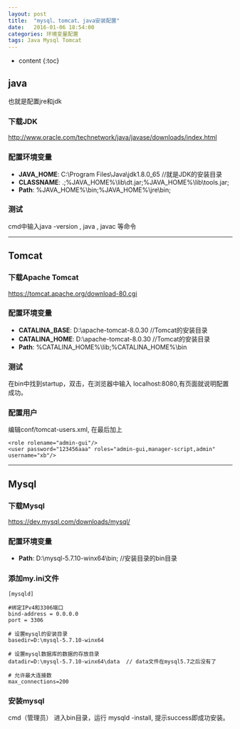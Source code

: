 ```yaml
---
layout: post
title:  "mysql、tomcat、java安装配置"
date:   2016-01-06 18:54:00
categories: 环境变量配置
tags: Java Mysql Tomcat
---
```

* content
{:toc}

## java 

也就是配置jre和jdk

### 下载JDK
http://www.oracle.com/technetwork/java/javase/downloads/index.html

### 配置环境变量
 - **JAVA_HOME**: C:\Program Files\Java\jdk1.8.0_65 //就是JDK的安装目录
 - **CLASSNAME**: .;%JAVA_HOME%\lib\dt.jar;%JAVA_HOME%\lib\tools.jar; 
 - **Path**: %JAVA_HOME%\bin;%JAVA_HOME%\jre\bin;

### 测试
cmd中输入java -version , java , javac 等命令

-------------------

## Tomcat

### 下载Apache Tomcat
https://tomcat.apache.org/download-80.cgi 

### 配置环境变量
 - **CATALINA_BASE**: D:\apache-tomcat-8.0.30   //Tomcat的安装目录
 - **CATALINA_HOME**: D:\apache-tomcat-8.0.30  //Tomcat的安装目录
 - **Path**: %CATALINA_HOME%\lib;%CATALINA_HOME%\bin

### 测试
在bin中找到startup，双击，在浏览器中输入 localhost:8080,有页面就说明配置成功。

### 配置用户
编辑conf/tomcat-users.xml, 在最后加上

	<role rolename="admin-gui"/>
	<user password="123456aaa" roles="admin-gui,manager-script,admin" username="xb"/>

-------------------

## Mysql

### 下载Mysql
https://dev.mysql.com/downloads/mysql/

### 配置环境变量
 - **Path**: D:\mysql-5.7.10-winx64\bin;     //安装目录的bin目录

### 添加my.ini文件

	[mysqld]

	#绑定IPv4和3306端口
	bind-address = 0.0.0.0
	port = 3306

	# 设置mysql的安装目录
	basedir=D:\mysql-5.7.10-winx64

	# 设置mysql数据库的数据的存放目录
	datadir=D:\mysql-5.7.10-winx64\data  // data文件在mysql5.7之后没有了

	# 允许最大连接数
	max_connections=200

### 安装mysql
cmd（管理员） 进入bin目录，运行 mysqld -install, 提示success即成功安装。


